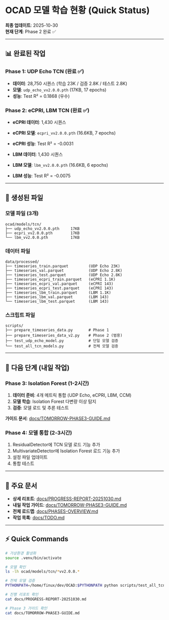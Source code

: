 # OCAD 모델 학습 현황 (Quick Status)

**최종 업데이트**: 2025-10-30  
**현재 단계**: Phase 2 완료 ✅

---

## 📊 완료된 작업

### Phase 1: UDP Echo TCN (완료 ✅)
- **데이터**: 28,750 시퀀스 (학습 23K / 검증 2.8K / 테스트 2.8K)
- **모델**: `udp_echo_vv2.0.0.pth` (17KB, 17 epochs)
- **성능**: Test R² = 0.1868 (우수)

### Phase 2: eCPRI, LBM TCN (완료 ✅)
- **eCPRI 데이터**: 1,430 시퀀스
- **eCPRI 모델**: `ecpri_vv2.0.0.pth` (16.6KB, 7 epochs)
- **eCPRI 성능**: Test R² = -0.0031

- **LBM 데이터**: 1,430 시퀀스
- **LBM 모델**: `lbm_vv2.0.0.pth` (16.6KB, 6 epochs)
- **LBM 성능**: Test R² = -0.0075

---

## 📁 생성된 파일

### 모델 파일 (3개)
```
ocad/models/tcn/
├── udp_echo_vv2.0.0.pth     17KB
├── ecpri_vv2.0.0.pth        17KB
└── lbm_vv2.0.0.pth          17KB
```

### 데이터 파일
```
data/processed/
├── timeseries_train.parquet         (UDP Echo 23K)
├── timeseries_val.parquet           (UDP Echo 2.8K)
├── timeseries_test.parquet          (UDP Echo 2.8K)
├── timeseries_ecpri_train.parquet   (eCPRI 1.1K)
├── timeseries_ecpri_val.parquet     (eCPRI 143)
├── timeseries_ecpri_test.parquet    (eCPRI 143)
├── timeseries_lbm_train.parquet     (LBM 1.1K)
├── timeseries_lbm_val.parquet       (LBM 143)
└── timeseries_lbm_test.parquet      (LBM 143)
```

### 스크립트 파일
```
scripts/
├── prepare_timeseries_data.py       # Phase 1
├── prepare_timeseries_data_v2.py    # Phase 2 (범용)
├── test_udp_echo_model.py           # 단일 모델 검증
└── test_all_tcn_models.py           # 전체 모델 검증
```

---

## 🎯 다음 단계 (내일 작업)

### Phase 3: Isolation Forest (1-2시간)
1. **데이터 준비**: 4개 메트릭 통합 (UDP Echo, eCPRI, LBM, CCM)
2. **모델 학습**: Isolation Forest 다변량 이상 탐지
3. **검증**: 모델 로드 및 추론 테스트

**가이드 문서**: [docs/TOMORROW-PHASE3-GUIDE.md](./TOMORROW-PHASE3-GUIDE.md)

### Phase 4: 모델 통합 (2-3시간)
1. ResidualDetector에 TCN 모델 로드 기능 추가
2. MultivariateDetector에 Isolation Forest 로드 기능 추가
3. 설정 파일 업데이트
4. 통합 테스트

---

## 📝 주요 문서

- **상세 리포트**: [docs/PROGRESS-REPORT-20251030.md](./PROGRESS-REPORT-20251030.md)
- **내일 작업 가이드**: [docs/TOMORROW-PHASE3-GUIDE.md](./TOMORROW-PHASE3-GUIDE.md)
- **전체 로드맵**: [docs/PHASES-OVERVIEW.md](./PHASES-OVERVIEW.md)
- **작업 목록**: [docs/TODO.md](./TODO.md)

---

## ⚡ Quick Commands

```bash
# 가상환경 활성화
source .venv/bin/activate

# 모델 확인
ls -lh ocad/models/tcn/*vv2.0.0.*

# 전체 모델 검증
PYTHONPATH=/home/finux/dev/OCAD:$PYTHONPATH python scripts/test_all_tcn_models.py

# 진행 리포트 확인
cat docs/PROGRESS-REPORT-20251030.md

# Phase 3 가이드 확인
cat docs/TOMORROW-PHASE3-GUIDE.md
```
